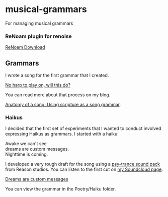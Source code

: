 # musical-grammars
For managing musical grammars

### ReNoam plugin for renoise

[ReNoam Download](https://www.renoise.com/tools/renoam)

## Grammars

I wrote a song for the first grammar that I created.

[No harp to play on, will this do?](https://cerkit.bandcamp.com/track/no-harp-to-play-on-will-this-do)

You can read more about that process on my blog.

[Anatomy of a song: Using scripture as a song grammar](https://cerkit.com/2021/07/25/anatomy-of-a-song-using-scripture-as-a-song-grammar-post/).

### Haikus

I decided that the first set of experiments that I wanted to conduct involved expressing Haikus as grammars. I started with a haiku:

Awake we can't see<br>
dreams are custom messages.<br>
Nighttime is coming.<br>

I developed a very rough draft for the song using a [psy-trance sound pack](https://share.reasonstudios.com/pack/347) from Reason studios. You can listen to the first cut on [my Soundcloud page](https://soundcloud.com/cerkit-music).

[Dreams are custom messages](https://soundcloud.com/cerkit-music/dreams-are-custom-messages-psytrance-trance-130-bpm)

You can view the grammar in the Poetry/Haiku folder.



